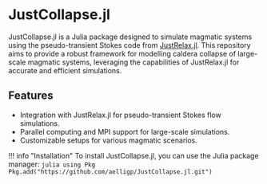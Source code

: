 # JustCollapse.jl

JustCollapse.jl is a Julia package designed to simulate magmatic systems using the pseudo-transient Stokes code from [JustRelax.jl](https://github.com/PTsolvers/JustRelax.jl). This repository aims to provide a robust framework for modelling caldera collapse of large-scale magmatic systems, leveraging the capabilities of JustRelax.jl for accurate and efficient simulations.

## Features
- Integration with JustRelax.jl for pseudo-transient Stokes flow simulations.
- Parallel computing and MPI support for large-scale simulations.
- Customizable setups for various magmatic scenarios.

!!! info "Installation"
    To install JustCollapse.jl, you can use the Julia package manager:
    ```julia
    using Pkg
    Pkg.add("https://github.com/aelligp/JustCollapse.jl.git")
    ```
